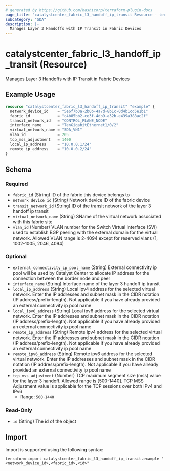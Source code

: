 ```yaml
---
# generated by https://github.com/hashicorp/terraform-plugin-docs
page_title: "catalystcenter_fabric_l3_handoff_ip_transit Resource - terraform-provider-catalystcenter"
subcategory: "SDA"
description: |-
  Manages Layer 3 Handoffs with IP Transit in Fabric Devices
---
```


# catalystcenter_fabric_l3_handoff_ip_transit (Resource)

Manages Layer 3 Handoffs with IP Transit in Fabric Devices

## Example Usage

```terraform
resource "catalystcenter_fabric_l3_handoff_ip_transit" "example" {
  network_device_id    = "5e6f7b3a-2b0b-4a7d-8b1c-0d4b1cd5e1b1"
  fabric_id            = "c4b85bb2-ce3f-4db9-a32b-e439a388ac2f"
  transit_network_id   = "CONTROL_PLANE_NODE"
  interface_name       = "TenGigabitEthernet1/0/2"
  virtual_network_name = "SDA_VN1"
  vlan_id              = 205
  tcp_mss_adjustment   = 1400
  local_ip_address     = "10.0.0.1/24"
  remote_ip_address    = "10.0.0.2/24"
}
```

<!-- schema generated by tfplugindocs -->
## Schema

### Required

- `fabric_id` (String) ID of the fabric this device belongs to
- `network_device_id` (String) Network device ID of the fabric device
- `transit_network_id` (String) ID of the transit network of the layer 3 handoff ip transit
- `virtual_network_name` (String) SName of the virtual network associated with this fabric site
- `vlan_id` (Number) VLAN number for the Switch Virtual Interface (SVI) used to establish BGP peering with the external domain for the virtual network. Allowed VLAN range is 2-4094 except for reserved vlans (1, 1002-1005, 2046, 4094)

### Optional

- `external_connectivity_ip_pool_name` (String) External connectivity ip pool will be used by Catalyst Center to allocate IP address for the connection between the border node and peer
- `interface_name` (String) Interface name of the layer 3 handoff ip transit
- `local_ip_address` (String) Local ipv4 address for the selected virtual network. Enter the IP addresses and subnet mask in the CIDR notation (IP address/prefix-length). Not applicable if you have already provided an external connectivity ip pool name
- `local_ipv6_address` (String) Local ipv6 address for the selected virtual network. Enter the IP addresses and subnet mask in the CIDR notation (IP address/prefix-length). Not applicable if you have already provided an external connectivity ip pool name
- `remote_ip_address` (String) Remote ipv4 address for the selected virtual network. Enter the IP addresses and subnet mask in the CIDR notation (IP address/prefix-length). Not applicable if you have already provided an external connectivity ip pool name
- `remote_ipv6_address` (String) Remote ipv6 address for the selected virtual network. Enter the IP addresses and subnet mask in the CIDR notation (IP address/prefix-length). Not applicable if you have already provided an external connectivity ip pool name
- `tcp_mss_adjustment` (Number) TCP maximum segment size (mss) value for the layer 3 handoff. Allowed range is [500-1440]. TCP MSS Adjustment value is applicable for the TCP sessions over both IPv4 and IPv6
  - Range: `500`-`1440`

### Read-Only

- `id` (String) The id of the object

## Import

Import is supported using the following syntax:

```shell
terraform import catalystcenter_fabric_l3_handoff_ip_transit.example "<network_device_id>,<fabric_id>,<id>"
```
